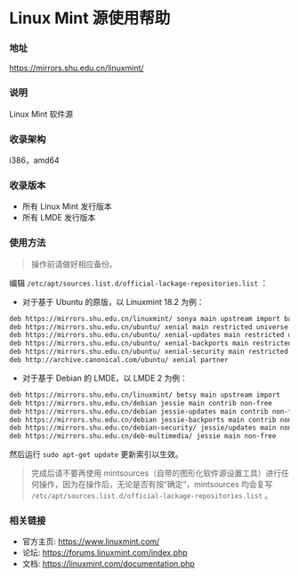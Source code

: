 # Linux Mint 源使用帮助

### 地址

https://mirrors.shu.edu.cn/linuxmint/

### 说明

Linux Mint 软件源

### 收录架构

i386，amd64

### 收录版本

* 所有 Linux Mint 发行版本
* 所有 LMDE 发行版本

### 使用方法


>	操作前请做好相应备份。 
 
编辑 `/etc/apt/sources.list.d/official-lackage-repositories.list` ：

* 对于基于 Ubuntu 的原版，以 Linuxmint 18.2 为例：

```bash
deb https://mirrors.shu.edu.cn/linuxmint/ sonya main upstream import backport 
deb https://mirrors.shu.edu.cn/ubuntu/ xenial main restricted universe multiverse
deb https://mirrors.shu.edu.cn/ubuntu/ xenial-updates main restricted universe multiverse
deb https://mirrors.shu.edu.cn/ubuntu/ xenial-backports main restricted universe multiverse
deb https://mirrors.shu.edu.cn/ubuntu/ xenial-security main restricted universe multiverse
deb http://archive.canonical.com/ubuntu/ xenial partner
```

* 对于基于 Debian 的 LMDE，以 LMDE 2 为例：

```bash
deb https://mirrors.shu.edu.cn/linuxmint/ betsy main upstream import
deb https://mirrors.shu.edu.cn/debian jessie main contrib non-free
deb https://mirrors.shu.edu.cn/debian jessie-updates main contrib non-free
deb https://mirrors.shu.edu.cn/debian jessie-backports main contrib non-free
deb https://mirrors.shu.edu.cn/debian-security/ jessie/updates main non-free contrib
deb https://mirrors.shu.edu.cn/deb-multimedia/ jessie main non-free
```
 
然后运行 `sudo apt-get update` 更新索引以生效。 


> 完成后请不要再使用 mintsources（自带的图形化软件源设置工具）进行任何操作，因为在操作后，无论是否有按“确定”，mintsources 均会复写 `/etc/apt/sources.list.d/official-lackage-repositories.list` 。

### 相关链接

- 官方主页: https://www.linuxmint.com/
- 论坛: https://forums.linuxmint.com/index.php
- 文档: https://linuxmint.com/documentation.php